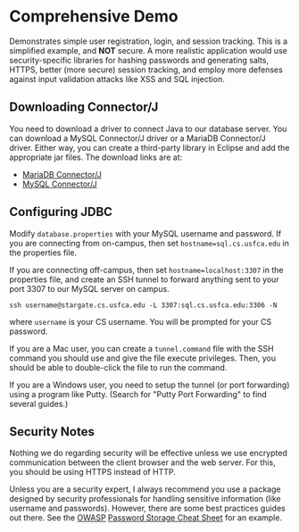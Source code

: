 # Comprehensive Demo

Demonstrates simple user registration, login, and session tracking. This is a simplified example, and **NOT** secure. A more realistic application would use security-specific libraries for hashing passwords and generating salts, HTTPS, better (more secure) session tracking, and employ more defenses against input validation attacks like XSS and SQL injection.

## Downloading Connector/J

You need to download a driver to connect Java to our database server. You can download a MySQL Connector/J driver or a MariaDB Connector/J driver. Either way, you can create a third-party library in Eclipse and add the appropriate jar files. The download links are at:

- [MariaDB Connector/J](https://downloads.mariadb.org/connector-java/)
- [MySQL Connector/J](https://dev.mysql.com/downloads/connector/j/)

## Configuring JDBC

Modify `database.properties` with your MySQL username and password. If you
are connecting from on-campus, then set `hostname=sql.cs.usfca.edu` in the
properties file.

If you are connecting off-campus, then set `hostname=localhost:3307` in the
properties file, and create an SSH tunnel to forward anything sent to your
port 3307 to our MySQL server on campus.

```
ssh username@stargate.cs.usfca.edu -L 3307:sql.cs.usfca.edu:3306 -N
```

where `username` is your CS username. You will be prompted for your CS password.

If you are a Mac user, you can create a `tunnel.command` file with the SSH command you should use and give the file execute privileges. Then, you should be able to double-click the file to run the command.

If you are a Windows user, you need to setup the tunnel (or port forwarding) using a program like Putty. (Search for "Putty Port Forwarding" to find several guides.)

## Security Notes

Nothing we do regarding security will be effective unless we use encrypted communication between the client browser and the web server. For this, you should be using HTTPS instead of HTTP. 

Unless you are a security expert, I always recommend you use a package designed by security professionals for handling sensitive information (like username and passwords). However, there are some best practices guides out there. See the [OWASP](https://www.owasp.org/index.php/About_OWASP) [Password Storage Cheat Sheet](https://www.owasp.org/index.php/Password_Storage_Cheat_Sheet) for an example. 